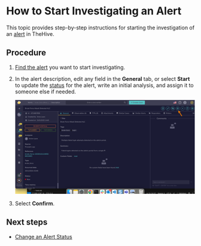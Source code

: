 # How to Start Investigating an Alert

This topic provides step-by-step instructions for starting the investigation of an [alert](about-alerts.md) in TheHive.

<h2>Procedure</h2>

1. [Find the alert](./search-for-alerts/find-an-alert.md) you want to start investigating.

2. In the alert description, edit any field in the **General** tab, or select **Start** to update the [status](change-status-alert.md) for the alert, write an initial analysis, and assign it to someone else if needed.

    ![Start investigating an alert](../../../images/user-guides/analyst-corner/alerts/start-an-alert.png)

3. Select **Confirm**.

<h2>Next steps</h2>

* [Change an Alert Status](change-status-alert.md)
